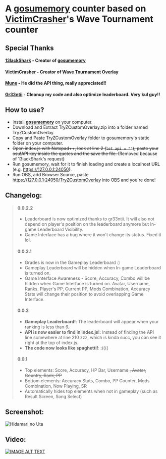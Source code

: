 # A **[gosumemory](https://github.com/l3lackShark/gosumemory)** counter based on **[VictimCrasher](https://github.com/VictimCrasher)**'s Wave Tournament counter
## Special Thanks
#### **[13lackShark](https://github.com/l3lackShark/)** - Creator of [gosumemory](https://github.com/l3lackShark/gosumemory)
#### **[VictimCrasher](https://github.com/VictimCrasher)** - Creator of [Wave Tournament Overlay](https://github.com/l3lackShark/static/tree/master/WaveTournament)
#### **[Mune](https://github.com/truongthinh295)** - He did the API thing, really appreciated!!
#### **[Gr33ntii](https://github.com/gr33ntii)** - Cleanup my code and also optimize leaderboard. Very kul guy!!
## How to use?
- Install **[gosumemory](https://github.com/l3lackShark/gosumemory)** on your computer.
- Download and Extract TryZCustomOverlay.zip into a folder named TryZCustomOverlay.
- Copy and Paste TryZCustomOverlay folder to gosumemory's static folder on your computer.
- <del> Open index.js with Notepad++, look at line 2 (`let api = ""`), paste your osu!API key inside the quotes and the save the file. </del>(Removed because of 13lackShark's request)
- Run gosumemory, wait for it to finish loading and create a localhost URL (e.g. https://127.0.0.1:24050).
- Run OBS, add Browser Source, paste https://127.0.0.1:24050/TryZCustomOverlay into OBS and you're done!
## Changelog:
> #### **0.0.2.2**
> - Leaderboard is now optimized thanks to gr33ntii. It will also not depend on player's position on the leaderboard anymore but In-game Leaderboard Visibility.
> - Game Interface has a bug where it won't change its status. Fixed it lol.
> #### **0.0.2.1**
> - Grades is now in the Gameplay Leaderboard :)
> - Gameplay Leaderboard will be hidden when In-game Leaderboard is turned on.
> - Game Interface Awareness - Score, Accuracy, Combo will be hidden when Game Interface is turned on. Avatar, Username, Ranks, Player's PP, Current PP, Mods Combination, Accuracy Stats will change their position to avoid overlapping Game Interface.
> #### **0.0.2**
> - **Gameplay Leaderboard!**: The leaderboard will appear when your ranking is less than 6.
> - **API is now easier to find in index.js!**: Instead of finding the API line somewhere at line 210 zzz, which is kinda succ, you can see it right at the top of index.js.
> - **The code now looks like spaghetti!**: :((((
> #### **0.0.1**
> - Top elements: Score, Accuracy, HP Bar, Username <del>, Avatar, Country, Rank, PP
> - Bottom elements: Accuracy Stats, Combo, PP Counter, Mods Combination, Now Playing, SR
> - Automatically hides top elements when not in gameplay (such as Result Screen, Song Select)
## Screenshot:
![Hidamari no Uta](https://i.imgur.com/E2wXoJq.png)
## Video: 
[![IMAGE ALT TEXT](https://img.youtube.com/vi/B2GcuRu0oII/0.jpg)](https://youtu.be/B2GcuRu0oII "Custom PP Counter Initial Release 0.0.1")
